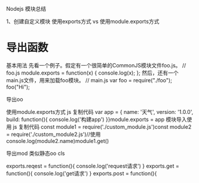 Nodejs 模块总结



1、创建自定义模块
使用exports方式  vs 使用module.exports方式


# 导出函数


基本用法
先看一个例子。假定有一个很简单的CommonJS模块文件foo.js。
// foo.js
module.exports = function(x) {
  console.log(x);
};
然后，还有一个main.js文件，用来加载foo模块。
// main.js
var foo = require("./foo");
foo("Hi");


导出oo

使用module.exports方式
js
复制代码
var app = {    name: '天气',    version: '1.0.0',    build: function(){        console.log('构建app')    }}module.exports = app
模块导入使用
js
复制代码
const module1 =  require('./custom_module.js')const module2 =  require('./custom_module2.js')//使用console.log(module2.name)module1.get()

 

导出mod   类似静态oo  cls


exports.reqest = function(){ console.log('request请求') } exports.get = function(){ console.log('get请求') } exports.post = function(){

 
